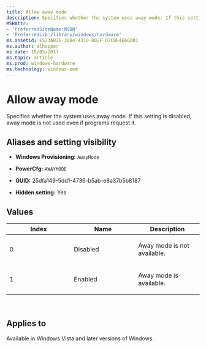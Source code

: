 ```yaml
---
title: Allow away mode
description: Specifies whether the system uses away mode. If this setting is disabled, away mode is not used even if programs request it.
MSHAttr:
- 'PreferredSiteName:MSDN'
- 'PreferredLib:/library/windows/hardware'
ms.assetid: E523AB25-30B4-431D-802F-D7CDE4E66D01
ms.author: alhopper
ms.date: 10/05/2017
ms.topic: article
ms.prod: windows-hardware
ms.technology: windows-oem
---
```


# Allow away mode


Specifies whether the system uses away mode. If this setting is disabled, away mode is not used even if programs request it.

## <span id="Aliases_and_setting_visibility"></span><span id="aliases_and_setting_visibility"></span><span id="ALIASES_AND_SETTING_VISIBILITY"></span>Aliases and setting visibility


-   **Windows Provisioning:** `AwayMode`

-   **PowerCfg:** `AWAYMODE`

-   **GUID:** 25dfa149-5dd1-4736-b5ab-e8a37b5b8187

-   **Hidden setting:** Yes

## <span id="Values"></span><span id="values"></span><span id="VALUES"></span>Values


<table>
<colgroup>
<col width="33%" />
<col width="33%" />
<col width="33%" />
</colgroup>
<thead>
<tr class="header">
<th>Index</th>
<th>Name</th>
<th>Description</th>
</tr>
</thead>
<tbody>
<tr class="odd">
<td><p>0</p></td>
<td><p>Disabled</p></td>
<td><p>Away mode is not available.</p></td>
</tr>
<tr class="even">
<td><p>1</p></td>
<td><p>Enabled</p></td>
<td><p>Away mode is available.</p></td>
</tr>
</tbody>
</table>

 

## <span id="Applies_to"></span><span id="applies_to"></span><span id="APPLIES_TO"></span>Applies to


Available in Windows Vista and later versions of Windows.